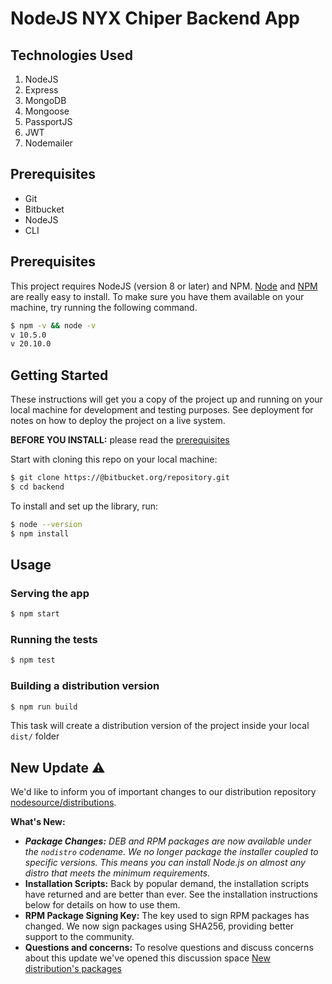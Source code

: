 # **NodeJS NYX Chiper Backend App**

## **Technologies Used**
1.  NodeJS
2.  Express
3.  MongoDB
4.  Mongoose
5.  PassportJS
6.  JWT
7.  Nodemailer

## **Prerequisites**
- Git
- Bitbucket
- NodeJS
- CLI


## **Prerequisites**
This project requires NodeJS (version 8 or later) and NPM.
[Node](http://nodejs.org/) and [NPM](https://npmjs.org/) are really easy to install.
To make sure you have them available on your machine,
try running the following command.

```sh
$ npm -v && node -v
v 10.5.0
v 20.10.0
```

## **Getting Started**
These instructions will get you a copy of the project up and running on your local machine for development and testing purposes. See deployment for notes on how to deploy the project on a live system.

**BEFORE YOU INSTALL:** please read the [prerequisites](#prerequisites)

Start with cloning this repo on your local machine:

```sh
$ git clone https://@bitbucket.org/repository.git
$ cd backend
```

To install and set up the library, run:

```sh
$ node --version
$ npm install
```
## **Usage**
### Serving the app
```sh
$ npm start
```
### Running the tests

```sh
$ npm test
```

### Building a distribution version

```sh
$ npm run build
```

This task will create a distribution version of the project
inside your local `dist/` folder

## **New Update ⚠️**

We'd like to inform you of important changes to our distribution repository [nodesource/distributions](https://github.com/nodesource/distributions).

**What's New:**

- _**Package Changes:** DEB and RPM packages are now available under the `nodistro` codename. We no longer package the installer coupled to specific versions. This means you can install Node.js on almost any distro that meets the minimum requirements._
- **Installation Scripts:** Back by popular demand, the installation scripts have returned and are better than ever. See the installation instructions below for details on how to use them.
- **RPM Package Signing Key:** The key used to sign RPM packages has changed. We now sign packages using SHA256, providing better support to the community.
- **Questions and concerns:** To resolve questions and discuss concerns about this update we've opened this discussion space [New distribution&#39;s packages](https://github.com/nodesource/distributions/discussions/#123456)

